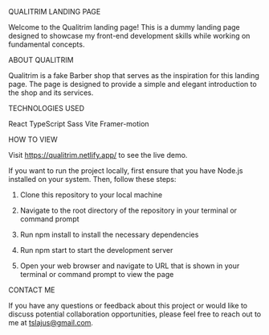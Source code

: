 QUALITRIM LANDING PAGE

Welcome to the Qualitrim landing page! This is a dummy landing page designed to showcase my front-end development skills while working on fundamental concepts.



ABOUT QUALITRIM

Qualitrim is a fake Barber shop that serves as the inspiration for this landing page. The page is designed to provide a simple and elegant introduction to the shop and its services.



TECHNOLOGIES USED

React
TypeScript
Sass
Vite
Framer-motion



HOW TO VIEW

Visit https://qualitrim.netlify.app/ to see the live demo.


If you want to run the project locally, first ensure that you have Node.js installed on your system. Then, follow these steps:

1. Clone this repository to your local machine

2. Navigate to the root directory of the repository in your terminal or command prompt

3. Run npm install to install the necessary dependencies

4. Run npm start to start the development server

5. Open your web browser and navigate to URL that is shown in your terminal or command prompt to view the page



CONTACT ME

If you have any questions or feedback about this project or would like to discuss potential collaboration opportunities, please feel free to reach out to me at tslajus@gmail.com.

